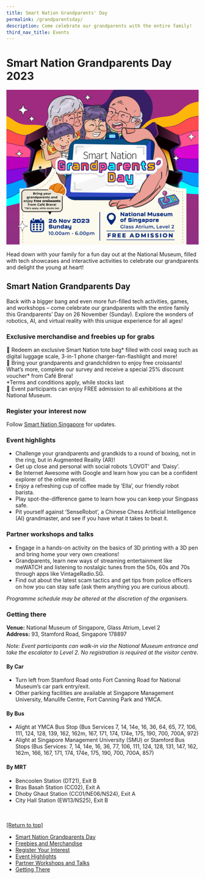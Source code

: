 ```yaml
---
title: Smart Nation Grandparents' Day
permalink: /grandparentsday/
description: Come celebrate our grandparents with the entire family!
third_nav_title: Events
---
```

# Smart Nation Grandparents Day 2023
![Smart Nation Grandparents Day](/images/community/events/grandparents%20day%20placeholder.png)

Head down with your family for a fun day out at the National Museum, filled with tech showcases and interactive activities to celebrate our grandparents and delight the young at heart!
 
## Smart Nation Grandparents Day
Back with a bigger bang and even more fun-filled tech activities, games, and workshops – come celebrate our grandparents with the entire family this Grandparents’ Day on 26 November (Sunday). Explore the wonders of robotics, AI, and virtual reality with this unique experience for all ages!
 
### Exclusive merchandise and freebies up for grabs

📢 Redeem an exclusive Smart Nation tote bag* filled with cool swag such as digital luggage scale, 3-in-1 phone charger-fan-flashlight and more!<br>
📢   Bring your grandparents and grandchildren to enjoy free croissants! What’s more, complete our survey and receive a special 25% discount voucher* from Café Brera!<br>
*Terms and conditions apply, while stocks last<br>
📢 Event participants can enjoy FREE admission to all exhibitions at the National Museum.
 
 
### Register your interest now
Follow [Smart Nation Singapore](https://www.facebook.com/SmartNationSG) for updates.
 
### Event highlights
* Challenge your grandparents and grandkids to a round of boxing, not in the ring, but in Augmented Reality (AR)!
* Get up close and personal with social robots ‘LOVOT’ and ‘Daisy’.
* Be Internet Awesome with Google and learn how you can be a confident explorer of the online world.
* Enjoy a refreshing cup of coffee made by ‘Ella’, our friendly robot barista.
* Play spot-the-difference game to learn how you can keep your Singpass safe.
* Pit yourself against ‘SenseRobot’, a Chinese Chess Artificial Intelligence (AI) grandmaster, and see if you have what it takes to beat it.
 
### Partner workshops and talks
* Engage in a hands-on activity on the basics of 3D printing with a 3D pen and bring home your very own creations!
* Grandparents, learn new ways of streaming entertainment like meWATCH and listening to nostalgic tunes from the 50s, 60s and 70s through apps like VintageRadio.SG.
* Find out about the latest scam tactics and get tips from police officers on how you can stay safe (ask them anything you are curious about).
 
*Programme schedule may be altered at the discretion of the organisers.*
 
### Getting there
**Venue:** National Museum of Singapore, Glass Atrium, Level 2<br>
**Address:** 93, Stamford Road, Singapore 178897
 
*Note: Event participants can walk-in via the National Museum entrance and take the escalator to Level 2. No registration is required at the visitor centre.*

#### By Car
* Turn left from Stamford Road onto Fort Canning Road for National Museum’s car park entry/exit.
* Other parking facilities are available at Singapore Management University, Manulife Centre, Fort Canning Park and YMCA.
 
#### By Bus
* Alight at YMCA Bus Stop (Bus Services 7, 14, 14e, 16, 36, 64, 65, 77, 106, 111, 124, 128, 139, 162, 162m, 167, 171, 174, 174e, 175, 190, 700, 700A, 972)
* Alight at Singapore Management University (SMU) or Stamford Bus Stops (Bus Services: 7, 14, 14e, 16, 36, 77, 106, 111, 124, 128, 131, 147, 162, 162m, 166, 167, 171, 174, 174e, 175, 190, 700, 700A, 857)
 
#### By MRT
* Bencoolen Station (DT21), Exit B
* Bras Basah Station (CC02), Exit A
* Dhoby Ghaut Station (CC01/NE06/NS24), Exit A
* City Hall Station (EW13/NS25), Exit B<br><br><br>

[[Return to top]](#Smart-Nation-Grandparents'-Day-2023)<br>
* [Smart Nation Grandparents Day](#Smart-Nation-Grandparents'-Day)
* [Freebies and Merchandise](#exclusive-merchandise-and-freebies-up-for-grabs)
* [Register Your Interest](#register-your-interest-now)
* [Event Highlights](#event-highlights)
* [Partner Workshops and Talks](#partner-workshops-and-talks)
* [Getting There](#getting-there)